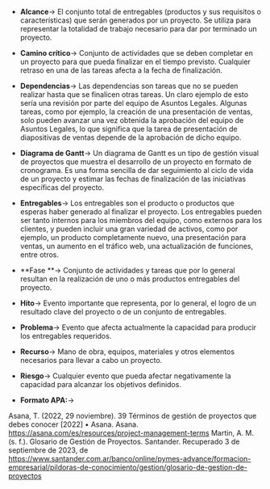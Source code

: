   - **Alcance**→ El conjunto total de entregables (productos y sus requisitos o características) que serán generados por un proyecto. Se utiliza para representar la totalidad de trabajo necesario para dar por terminado un proyecto.

  - **Camino crítico**→ Conjunto de actividades que se deben completar en un proyecto para que pueda finalizar en el tiempo previsto. Cualquier retraso en una de las tareas afecta a la fecha de finalización.

  - **Dependencias**→ Las dependencias son tareas que no se pueden realizar hasta que se finalicen otras tareas. Un claro ejemplo de esto sería una revisión por parte del equipo de Asuntos Legales. Algunas tareas, como por ejemplo, la creación de una presentación de ventas, solo pueden avanzar una vez obtenida la aprobación del equipo de Asuntos Legales, lo que significa que la tarea de presentación de diapositivas de ventas depende de la aprobación de dicho equipo.

  - **Diagrama de Gantt**→ Un diagrama de Gantt es un tipo de gestión visual de proyectos que muestra el desarrollo de un proyecto en formato de cronograma. Es una forma sencilla de dar seguimiento al ciclo de vida de un proyecto y estimar las fechas de finalización de las iniciativas específicas del proyecto.

  - **Entregables**→ Los entregables son el producto o productos que esperas haber generado al finalizar el proyecto. Los entregables pueden ser tanto internos para los miembros del equipo, como externos para los clientes, y pueden incluir una gran variedad de activos, como por ejemplo, un producto completamente nuevo, una presentación para ventas, un aumento en el tráfico web, una actualización de funciones, entre otros. 

  - **Fase **→ Conjunto de actividades y tareas que por lo general resultan en la realización de uno o más productos entregables del proyecto.

  - **Hito**→ Evento importante que representa, por lo general, el logro de un resultado clave del proyecto o de un conjunto de entregables.

  - **Problema**→ Evento que afecta actualmente la capacidad para producir los entregables requeridos.

  - **Recurso**→ Mano de obra, equipos, materiales y otros elementos necesarios para llevar a cabo un proyecto.

  - **Riesgo**→ Cualquier evento que pueda afectar negativamente la capacidad para alcanzar los objetivos definidos.

  - **Formato APA:**→ 

Asana, T. (2022, 29 noviembre). 39 Términos de gestión de proyectos que debes conocer [2022] • Asana. Asana. https://asana.com/es/resources/project-management-terms
Martin, A. M. (s. f.). Glosario de Gestión de Proyectos. Santander. Recuperado 3 de septiembre de 2023, de https://www.santander.com.ar/banco/online/pymes-advance/formacion-empresarial/pildoras-de-conocimiento/gestion/glosario-de-gestion-de-proyectos
